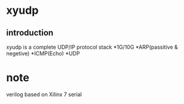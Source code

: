 # xyudp
## introduction
xyudp is a complete UDP/IP protocol stack
*1G/10G
*ARP(passitive & negetive)
*ICMP(Echo)
*UDP

# note
verilog
based on Xilinx 7 serial

